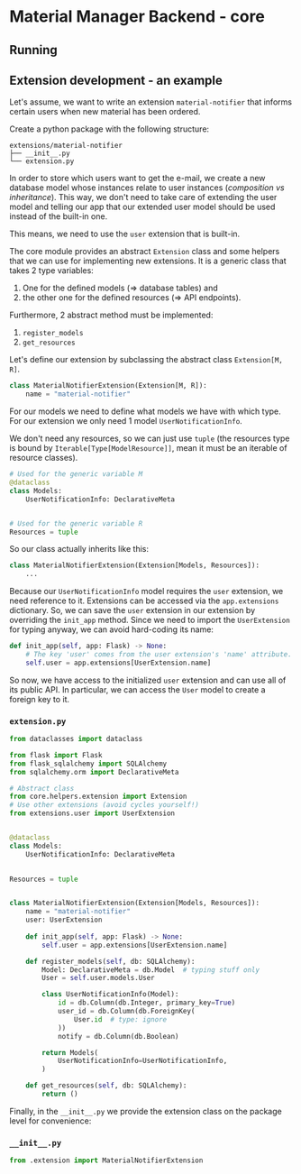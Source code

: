 # Material Manager Backend - core

## Running

## Extension development - an example

Let's assume, we want to write an extension `material-notifier` 
that informs certain users when new material has been ordered.

Create a python package with the following structure:

```
extensions/material-notifier
├── __init__.py
└── extension.py
```

In order to store which users want to get the e-mail, 
we create a new database model whose instances relate to user instances 
(_composition vs inheritance_). This way, we don't need to take care of 
extending the user model and telling our app that our extended user model 
should be used instead of the built-in one.

This means, we need to use the `user` extension that is built-in.

The core module provides an abstract `Extension` class and some helpers 
that we can use for implementing new extensions. It is a generic class that
takes 2 type variables:

1. One for the defined models (=> database tables) and
2. the other one for the defined resources (=> API endpoints).

Furthermore, 2 abstract method must be implemented:

1. `register_models`
2. `get_resources`

Let's define our extension by subclassing the abstract class `Extension[M, R]`.

```python
class MaterialNotifierExtension(Extension[M, R]):
    name = "material-notifier"
```

For our models we need to define what models we have with which type.
For our extension we only need 1 model `UserNotificationInfo`.

We don't need any resources, so we can just use `tuple` 
(the resources type is bound by `Iterable[Type[ModelResource]]`, 
mean it must be an iterable of resource classes).

```python
# Used for the generic variable M
@dataclass
class Models:
    UserNotificationInfo: DeclarativeMeta


# Used for the generic variable R
Resources = tuple
```

So our class actually inherits like this:

```python
class MaterialNotifierExtension(Extension[Models, Resources]):
    ...
```

Because our `UserNotificationInfo` model requires the `user` extension, 
we need reference to it. Extensions can be accessed via the `app.extensions` 
dictionary. So, we can save the `user` extension in our extension by overriding
the `init_app` method. Since we need to import the `UserExtension` for typing anyway,
we can avoid hard-coding its name:

```python
def init_app(self, app: Flask) -> None:
    # The key 'user' comes from the user extension's 'name' attribute.
    self.user = app.extensions[UserExtension.name]
```

So now, we have access to the initialized `user` extension and 
can use all of its public API. In particular, we can access the `User` model
to create a foreign key to it.


### `extension.py`

```python
from dataclasses import dataclass

from flask import Flask
from flask_sqlalchemy import SQLAlchemy
from sqlalchemy.orm import DeclarativeMeta

# Abstract class
from core.helpers.extension import Extension
# Use other extensions (avoid cycles yourself!)
from extensions.user import UserExtension


@dataclass
class Models:
    UserNotificationInfo: DeclarativeMeta

    
Resources = tuple


class MaterialNotifierExtension(Extension[Models, Resources]):
    name = "material-notifier"
    user: UserExtension
    
    def init_app(self, app: Flask) -> None:
        self.user = app.extensions[UserExtension.name]

    def register_models(self, db: SQLAlchemy):
        Model: DeclarativeMeta = db.Model  # typing stuff only
        User = self.user.models.User

        class UserNotificationInfo(Model):
            id = db.Column(db.Integer, primary_key=True)
            user_id = db.Column(db.ForeignKey(
                User.id  # type: ignore
            ))
            notify = db.Column(db.Boolean)

        return Models(
            UserNotificationInfo=UserNotificationInfo,
        )

    def get_resources(self, db: SQLAlchemy):
        return ()
```


Finally, in the `__init__.py` we provide the extension class on the package level for convenience:


### `__init__.py`

```python
from .extension import MaterialNotifierExtension
```
